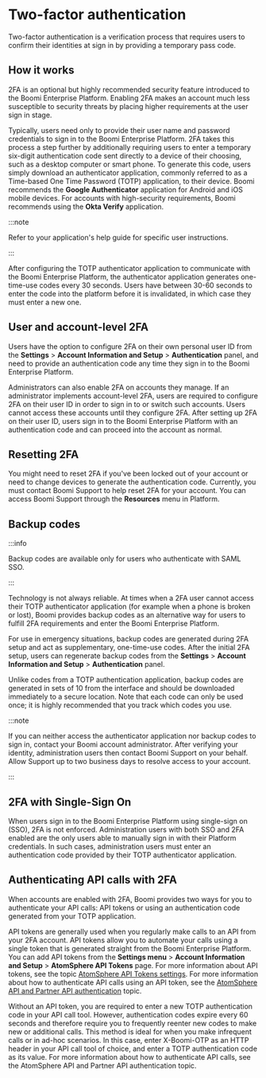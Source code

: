 # Two-factor authentication

<head>
  <meta name="guidename" content="Platform"/>
  <meta name="context" content="GUID-13923381-952C-4C42-92F3-1CBE326F765A"/>
</head>

Two-factor authentication is a verification process that requires users to confirm their identities at sign in by providing a temporary pass code.

## How it works

2FA is an optional but highly recommended security feature introduced to the Boomi Enterprise Platform. Enabling 2FA makes an account much less susceptible to security threats by placing higher requirements at the user sign in stage.

Typically, users need only to provide their user name and password credentials to sign in to the Boomi Enterprise Platform. 2FA takes this process a step further by additionally requiring users to enter a temporary six-digit authentication code sent directly to a device of their choosing, such as a desktop computer or smart phone. To generate this code, users simply download an authenticator application, commonly referred to as a Time-based One Time Password (TOTP) application, to their device. Boomi recommends the **Google Authenticator** application for Android and iOS mobile devices. For accounts with high-security requirements, Boomi recommends using the **Okta Verify** application.

:::note

Refer to your application's help guide for specific user instructions.

:::

After configuring the TOTP authenticator application to communicate with the Boomi Enterprise Platform, the authenticator application generates one-time-use codes every 30 seconds. Users have between 30-60 seconds to enter the code into the platform before it is invalidated, in which case they must enter a new one.

## User and account-level 2FA

Users have the option to configure 2FA on their own personal user ID from the **Settings** \> **Account Information and Setup** \> **Authentication** panel, and need to provide an authentication code any time they sign in to the Boomi Enterprise Platform.

Administrators can also enable 2FA on accounts they manage. If an administrator implements account-level 2FA, users are required to configure 2FA on their user ID in order to sign in to or switch such accounts. Users cannot access these accounts until they configure 2FA. After setting up 2FA on their user ID, users sign in to the Boomi Enterprise Platform with an authentication code and can proceed into the account as normal.

## Resetting 2FA

You might need to reset 2FA if you've been locked out of your account or need to change devices to generate the authentication code. Currently, you must contact Boomi Support to help reset 2FA for your account. You can access Boomi Support through the **Resources** menu in Platform. 

## Backup codes

:::info

Backup codes are available only for users who authenticate with SAML SSO.

:::

Technology is not always reliable. At times when a 2FA user cannot access their TOTP authenticator application (for example when a phone is broken or lost), Boomi provides backup codes as an alternative way for users to fulfill 2FA requirements and enter the Boomi Enterprise Platform.

For use in emergency situations, backup codes are generated during 2FA setup and act as supplementary, one-time-use codes. After the initial 2FA setup, users can regenerate backup codes from the **Settings** \> **Account Information and Setup** \> **Authentication** panel.

Unlike codes from a TOTP authentication application, backup codes are generated in sets of 10 from the interface and should be downloaded immediately to a secure location. Note that each code can only be used once; it is highly recommended that you track which codes you use.

:::note

If you can neither access the authenticator application nor backup codes to sign in, contact your Boomi account administrator. After verifying your identity, administration users then contact Boomi Support on your behalf. Allow Support up to two business days to resolve access to your account.

:::

## 2FA with Single-Sign On

When users sign in to the Boomi Enterprise Platform using single-sign on (SSO), 2FA is not enforced. Administration users with both SSO and 2FA enabled are the only users able to manually sign in with their Platform credentials. In such cases, administration users must enter an authentication code provided by their TOTP authenticator application.

## Authenticating API calls with 2FA

When accounts are enabled with 2FA, Boomi provides two ways for you to authenticate your API calls: API tokens or using an authentication code generated from your TOTP application.

API tokens are generally used when you regularly make calls to an API from your 2FA account. API tokens allow you to automate your calls using a single token that is generated straight from the Boomi Enterprise Platform. You can add API tokens from the **Settings menu** \> **Account Information and Setup** \> **AtomSphere API Tokens** page. For more information about API tokens, see the topic [AtomSphere API Tokens settings](/docs/Atomsphere/Platform/int-AtomSphere_API_Tokens_page_6a75a1f6-709c-4b08-b3bd-85fe2ac02e18.md). For more information about how to authenticate API calls using an API token, see the [AtomSphere API and Partner API authentication](https://developer.boomi.com/docs/APIs/PlatformSOAPAPI/Platform_API_and_Partner_API_authentication) topic.

Without an API token, you are required to enter a new TOTP authentication code in your API call tool. However, authentication codes expire every 60 seconds and therefore require you to frequently reenter new codes to make new or additional calls. This method is ideal for when you make infrequent calls or in ad-hoc scenarios. In this case, enter X-Boomi-OTP as an HTTP header in your API call tool of choice, and enter a TOTP authentication code as its value. For more information about how to authenticate API calls, see the AtomSphere API and Partner API authentication topic.
